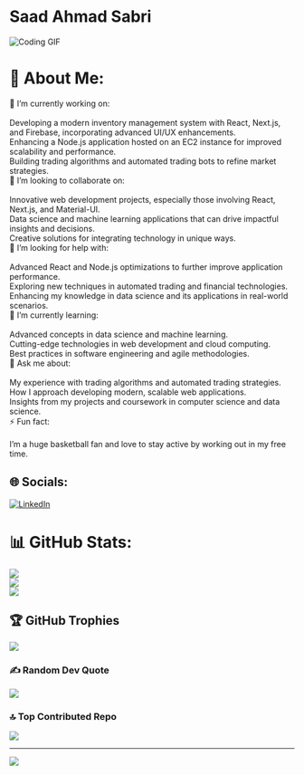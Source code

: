 # Saad Ahmad Sabri

![Coding GIF](https://user-images.githubusercontent.com/5713670/87202985-820dcb80-c2b6-11ea-9f56-7ec461c497c3.gif)


# 💫 About Me:
🔭 I’m currently working on:<br><br>Developing a modern inventory management system with React, Next.js, and Firebase, incorporating advanced UI/UX enhancements.<br>Enhancing a Node.js application hosted on an EC2 instance for improved scalability and performance.<br>Building trading algorithms and automated trading bots to refine market strategies.<br>👯 I’m looking to collaborate on:<br><br>Innovative web development projects, especially those involving React, Next.js, and Material-UI.<br>Data science and machine learning applications that can drive impactful insights and decisions.<br>Creative solutions for integrating technology in unique ways.<br>🤝 I’m looking for help with:<br><br>Advanced React and Node.js optimizations to further improve application performance.<br>Exploring new techniques in automated trading and financial technologies.<br>Enhancing my knowledge in data science and its applications in real-world scenarios.<br>🌱 I’m currently learning:<br><br>Advanced concepts in data science and machine learning.<br>Cutting-edge technologies in web development and cloud computing.<br>Best practices in software engineering and agile methodologies.<br>💬 Ask me about:<br><br>My experience with trading algorithms and automated trading strategies.<br>How I approach developing modern, scalable web applications.<br>Insights from my projects and coursework in computer science and data science.<br>⚡ Fun fact:<br><br>I’m a huge basketball fan and love to stay active by working out in my free time.<br>


## 🌐 Socials:
[![LinkedIn](https://img.shields.io/badge/LinkedIn-%230077B5.svg?logo=linkedin&logoColor=white)](https://linkedin.com/in/saadahmadsabri) 

# 📊 GitHub Stats:
![](https://github-readme-stats.vercel.app/api?username=SaadASTheDev&theme=dark&hide_border=false&include_all_commits=true&count_private=true)<br/>
![](https://github-readme-streak-stats.herokuapp.com/?user=SaadASTheDev&theme=dark&hide_border=false)<br/>
![](https://github-readme-stats.vercel.app/api/top-langs/?username=SaadASTheDev&theme=dark&hide_border=false&include_all_commits=true&count_private=true&layout=compact)

## 🏆 GitHub Trophies
![](https://github-profile-trophy.vercel.app/?username=SaadASTheDev&theme=radical&no-frame=false&no-bg=true&margin-w=4)

### ✍️ Random Dev Quote
![](https://quotes-github-readme.vercel.app/api?type=horizontal&theme=radical)

### 🔝 Top Contributed Repo
![](https://github-contributor-stats.vercel.app/api?username=SaadASTheDev&limit=5&theme=dark&combine_all_yearly_contributions=true)

---
[![](https://visitcount.itsvg.in/api?id=SaadASTheDev&icon=0&color=0)](https://visitcount.itsvg.in)

<!-- Proudly created with GPRM ( https://gprm.itsvg.in ) -->
